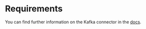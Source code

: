 # Requirements
<!-- to be updated -->
You can find further information on the Kafka connector in the [docs](https://docs.open-metadata.org/connectors/database/dynamodb).